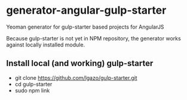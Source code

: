 generator-angular-gulp-starter
==============================

Yeoman generator for gulp-starter based projects for AngularJS

Because gulp-starter is not yet in NPM repository, the generator works against locally installed module.

## Install local (and working) gulp-starter
* git clone https://github.com/lgazo/gulp-starter.git
* cd gulp-starter
* sudo npm link

